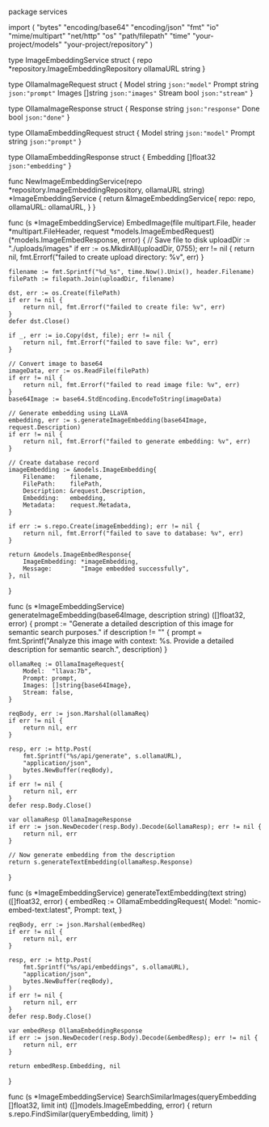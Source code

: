 package services

import (
    "bytes"
    "encoding/base64"
    "encoding/json"
    "fmt"
    "io"
    "mime/multipart"
    "net/http"
    "os"
    "path/filepath"
    "time"
    "your-project/models"
    "your-project/repository"
)

type ImageEmbeddingService struct {
    repo      *repository.ImageEmbeddingRepository
    ollamaURL string
}

type OllamaImageRequest struct {
    Model  string   `json:"model"`
    Prompt string   `json:"prompt"`
    Images []string `json:"images"`
    Stream bool     `json:"stream"`
}

type OllamaImageResponse struct {
    Response string `json:"response"`
    Done     bool   `json:"done"`
}

type OllamaEmbeddingRequest struct {
    Model  string `json:"model"`
    Prompt string `json:"prompt"`
}

type OllamaEmbeddingResponse struct {
    Embedding []float32 `json:"embedding"`
}

func NewImageEmbeddingService(repo *repository.ImageEmbeddingRepository, ollamaURL string) *ImageEmbeddingService {
    return &ImageEmbeddingService{
        repo:      repo,
        ollamaURL: ollamaURL,
    }
}

func (s *ImageEmbeddingService) EmbedImage(file multipart.File, header *multipart.FileHeader, request *models.ImageEmbedRequest) (*models.ImageEmbedResponse, error) {
    // Save file to disk
    uploadDir := "./uploads/images"
    if err := os.MkdirAll(uploadDir, 0755); err != nil {
        return nil, fmt.Errorf("failed to create upload directory: %v", err)
    }

    filename := fmt.Sprintf("%d_%s", time.Now().Unix(), header.Filename)
    filePath := filepath.Join(uploadDir, filename)
    
    dst, err := os.Create(filePath)
    if err != nil {
        return nil, fmt.Errorf("failed to create file: %v", err)
    }
    defer dst.Close()

    if _, err := io.Copy(dst, file); err != nil {
        return nil, fmt.Errorf("failed to save file: %v", err)
    }

    // Convert image to base64
    imageData, err := os.ReadFile(filePath)
    if err != nil {
        return nil, fmt.Errorf("failed to read image file: %v", err)
    }
    base64Image := base64.StdEncoding.EncodeToString(imageData)

    // Generate embedding using LLaVA
    embedding, err := s.generateImageEmbedding(base64Image, request.Description)
    if err != nil {
        return nil, fmt.Errorf("failed to generate embedding: %v", err)
    }

    // Create database record
    imageEmbedding := &models.ImageEmbedding{
        Filename:    filename,
        FilePath:    filePath,
        Description: &request.Description,
        Embedding:   embedding,
        Metadata:    request.Metadata,
    }

    if err := s.repo.Create(imageEmbedding); err != nil {
        return nil, fmt.Errorf("failed to save to database: %v", err)
    }

    return &models.ImageEmbedResponse{
        ImageEmbedding: *imageEmbedding,
        Message:        "Image embedded successfully",
    }, nil
}

func (s *ImageEmbeddingService) generateImageEmbedding(base64Image, description string) ([]float32, error) {
    prompt := "Generate a detailed description of this image for semantic search purposes."
    if description != "" {
        prompt = fmt.Sprintf("Analyze this image with context: %s. Provide a detailed description for semantic search.", description)
    }

    ollamaReq := OllamaImageRequest{
        Model:  "llava:7b",
        Prompt: prompt,
        Images: []string{base64Image},
        Stream: false,
    }

    reqBody, err := json.Marshal(ollamaReq)
    if err != nil {
        return nil, err
    }

    resp, err := http.Post(
        fmt.Sprintf("%s/api/generate", s.ollamaURL),
        "application/json",
        bytes.NewBuffer(reqBody),
    )
    if err != nil {
        return nil, err
    }
    defer resp.Body.Close()

    var ollamaResp OllamaImageResponse
    if err := json.NewDecoder(resp.Body).Decode(&ollamaResp); err != nil {
        return nil, err
    }

    // Now generate embedding from the description
    return s.generateTextEmbedding(ollamaResp.Response)
}

func (s *ImageEmbeddingService) generateTextEmbedding(text string) ([]float32, error) {
    embedReq := OllamaEmbeddingRequest{
        Model:  "nomic-embed-text:latest",
        Prompt: text,
    }

    reqBody, err := json.Marshal(embedReq)
    if err != nil {
        return nil, err
    }

    resp, err := http.Post(
        fmt.Sprintf("%s/api/embeddings", s.ollamaURL),
        "application/json",
        bytes.NewBuffer(reqBody),
    )
    if err != nil {
        return nil, err
    }
    defer resp.Body.Close()

    var embedResp OllamaEmbeddingResponse
    if err := json.NewDecoder(resp.Body).Decode(&embedResp); err != nil {
        return nil, err
    }

    return embedResp.Embedding, nil
}

func (s *ImageEmbeddingService) SearchSimilarImages(queryEmbedding []float32, limit int) ([]models.ImageEmbedding, error) {
    return s.repo.FindSimilar(queryEmbedding, limit)
}
